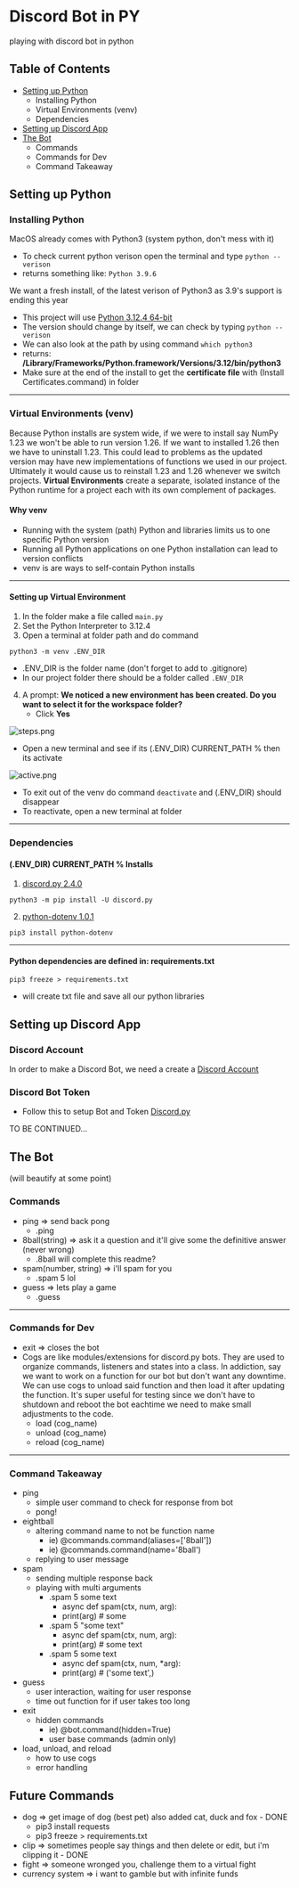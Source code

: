# Discord Bot in PY
 playing with discord bot in python

## Table of Contents
- [Setting up Python](#Setting-up-Python)
  - Installing Python
  - Virtual Environments (venv)
  - Dependencies
- [Setting up Discord App](#Setting-up-Discord-App)
- [The Bot](#The-Bot)
  - Commands
  - Commands for Dev
  - Command Takeaway


## Setting up Python
### Installing Python
MacOS already comes with Python3 (system python, don't mess with it)
- To check current python verison open the terminal and type `python --verison`
- returns something like: `Python 3.9.6` 
  
We want a fresh install, of the latest verison of Python3 as 3.9's support is ending this year
- This project will use [Python 3.12.4 64-bit](https://www.python.org/downloads/)
- The version should change by itself, we can check by typing `python --verison`
- We can also look at the path by using command `which python3`
- returns: **/Library/Frameworks/Python.framework/Versions/3.12/bin/python3**
- Make sure at the end of the install to get the **certificate file** with (Install Certificates.command) in folder

---
### Virtual Environments (venv)
Because Python installs are system wide, if we were to install say NumPy 1.23 we won't be able to run version 1.26. If we want to installed 1.26 then we have to uninstall 1.23. This could lead to problems as the updated version may have new implementations of functions we used in our project. Ultimately it would cause us to reinstall 1.23 and 1.26 whenever we switch projects. **Virtual Environments** create a separate, isolated instance of the Python runtime for a project each with its own complement of packages.

#### Why venv
- Running with the system (path) Python and libraries limits us to one specific Python version
- Running all Python applications on one Python installation can lead to version conflicts
- venv is are ways to self-contain Python installs

---
#### Setting up Virtual Environment
1. In the folder make a file called `main.py`
2. Set the Python Interpreter to 3.12.4
3. Open a terminal at folder path and do command
```
python3 -m venv .ENV_DIR
```
   - .ENV_DIR is the folder name (don't forget to add to .gitignore)
   - In our project folder there should be a folder called `.ENV_DIR`
4. A prompt: **We noticed a new environment has been created. Do you want to select it for the workspace folder?**
   - Click **Yes**

![steps.png](https://github.com/dongaCS/discord-py/blob/main/images/step%20.png?raw=true)
- Open a new terminal and see if its (.ENV_DIR) CURRENT_PATH % then its activate
  
![active.png](https://github.com/dongaCS/discord-py/blob/main/images/active.png?raw=true)

- To exit out of the venv do command `deactivate` and (.ENV_DIR) should disappear
- To reactivate, open a new terminal at folder

---
### Dependencies

#### (.ENV_DIR) CURRENT_PATH % Installs
1. [discord.py 2.4.0](https://pypi.org/project/discord.py/)
```
python3 -m pip install -U discord.py
```
2. [python-dotenv 1.0.1](https://pypi.org/project/python-dotenv/)
```
pip3 install python-dotenv
```

---
#### Python dependencies are defined in: requirements.txt
```
pip3 freeze > requirements.txt
``` 
- will create txt file and save all our python libraries

## Setting up Discord App
### Discord Account 
In order to make a Discord Bot, we need a create a [Discord Account](https://discord.com/login)
### Discord Bot Token 
- Follow this to setup Bot and Token [Discord.py](https://discordpy.readthedocs.io/en/stable/discord.html)

TO BE CONTINUED...

## The Bot 
(will beautify at some point)
### Commands
- ping => send back pong
  - .ping 
- 8ball(string) => ask it a question and it'll give some the definitive answer (never wrong)
  - .8ball will complete this readme?
- spam(number, string) => i'll spam for you
  - .spam 5 lol
- guess => lets play a game
  - .guess

---
### Commands for Dev
- exit => closes the bot
- Cogs are like modules/extensions for discord.py bots. They are used to organize commands, listeners and states into a class. In addiction, say we want to work on a function for our bot but don't want any downtime. We can use cogs to unload said function and then load it after updating the function. It's super useful for testing since we don't have to shutdown and reboot the bot eachtime we need to make small adjustments to the code.
  - load (cog_name)
  - unload (cog_name)
  - reload (cog_name)


---
### Command Takeaway 
- ping
  - simple user command to check for response from bot
  - pong!
- eightball
  - altering command name to not be function name 
    - ie) @commands.command(aliases=['8ball'])
    - ie) @commands.command(name='8ball')
  - replying to user message
- spam
  - sending multiple response back
  - playing with multi arguments
    - .spam 5 some text
      - async def spam(ctx, num, arg):
      - print(arg) # some
    - .spam 5 "some text"
      - async def spam(ctx, num, arg):
      - print(arg) # some text
    - .spam 5 some text
      - async def spam(ctx, num, *arg):
      - print(arg) # ('some text',)
- guess
  - user interaction, waiting for user response
  - time out function for if user takes too long
- exit 
  - hidden commands 
    - ie) @bot.command(hidden=True)
    - user base commands (admin only)
- load, unload, and reload
  - how to use cogs
  - error handling


## Future Commands
- dog => get image of dog (best pet) also added cat, duck and fox - DONE
  - pip3 install requests
  - pip3 freeze > requirements.txt
- clip => sometimes people say things and then delete or edit, but i'm clipping it - DONE
- fight => someone wronged you, challenge them to a virtual fight
- currency system => i want to gamble but with infinite funds
